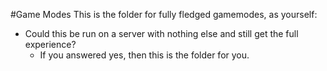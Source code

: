 #Game Modes
This is the folder for fully fledged gamemodes, as yourself:
 - Could this be run on a server with nothing else and still get the full experience?
   - If you answered yes, then this is the folder for you.
